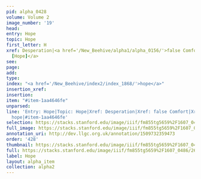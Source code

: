 ```yaml
---
pid: alpha_0428
volume: Volume 2
image_number: '19'
head: 
entry: Hope
topic: Hope
first_letter: H
xref: Desperation|<a href='/New_Beehive/alpha1/alpha_0156/'>false Comfort</a>|<a href='/New_Beehive/toc_vol2/toc2_219/'>1126
  [Hope]</a>
see: 
page: 
add: 
type: 
index: "<a href='/New_Beehive/index2/index_1868/'>hope</a>"
insertion_xref: 
insertion: 
item: "#item-1aa4646fe"
unparsed: 
line: 'Entry: Hope|Topic: Hope|Xref: Desperation|Xref: false Comfort|Xref: 1126 [Hope]|Index:
  hope|#item-1aa4646fe'
selection: https://stacks.stanford.edu/image/iiif/fm855tg5659%2F1607_0486/267,2505,3142,830/full/0/default.jpg
full_image: https://stacks.stanford.edu/image/iiif/fm855tg5659%2F1607_0486/full/full/0/default.jpg
annotation_uri: http://dev.llgc.org.uk/annotation/1509732359473
order: '428'
thumbnail: https://stacks.stanford.edu/image/iiif/fm855tg5659%2F1607_0486/267,2505,600,180/250,/0/default.jpg
full: https://stacks.stanford.edu/image/iiif/fm855tg5659%2F1607_0486/267,2505,3142,830/full/0/default.jpg
label: Hope
layout: alpha_item
collection: alpha2
---
```

